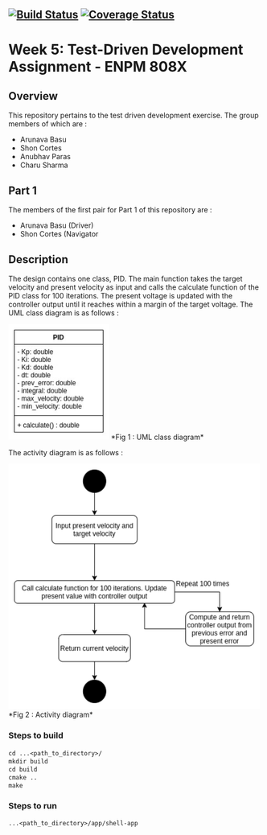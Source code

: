 [![Build Status](https://app.travis-ci.com/llDev-Rootll/PID_Control.svg?branch=master)](https://app.travis-ci.com/llDev-Rootll/PID_Control)
[![Coverage Status](https://coveralls.io/repos/github/llDev-Rootll/PID_Control/badge.svg?branch=master)](https://coveralls.io/github/llDev-Rootll/PID_Control?branch=master)
---


# Week 5: Test-Driven Development Assignment - ENPM 808X

## Overview

This repository pertains to the test driven development exercise. The group members of which are :

- Arunava Basu
- Shon Cortes
- Anubhav Paras
- Charu Sharma

## Part 1 
The members of the first pair for Part 1 of this repository are :
 - Arunava Basu (Driver)
 - Shon Cortes (Navigator
 
## Description
The design contains one class, PID. The main function takes the target velocity and present velocity as input and calls the calculate function of the PID class for 100 iterations.
The present voltage is updated with the controller output until it reaches within a margin of the target voltage. The UML class diagram is as follows : 


<img alt="UML" src="assets/UML.jpg" width="200" />
*Fig 1 :  UML class diagram*

The activity diagram is as follows : 


<img alt="Activity" src="assets/Activity.png" width="500" />
*Fig 2 :  Activity diagram*

### Steps to build 

    cd ...<path_to_directory>/
    mkdir build
    cd build
    cmake ..
    make
    
### Steps to run
    ...<path_to_directory>/app/shell-app
   
